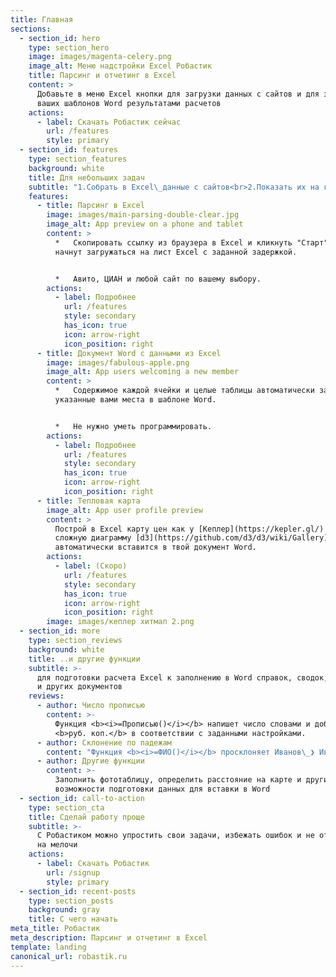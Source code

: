 ```yaml
---
title: Главная
sections:
  - section_id: hero
    type: section_hero
    image: images/magenta-celery.png
    image_alt: Меню надстройки Excel Робастик
    title: Парсинг и отчетинг в Excel
    content: >
      Добавьте в меню Excel кнопки для загрузки данных с сайтов и для заполнения
      ваших шаблонов Word результатами расчетов
    actions:
      - label: Скачать Робастик сейчас
        url: /features
        style: primary
  - section_id: features
    type: section_features
    background: white
    title: Для небольших задач
    subtitle: "1.Собрать в Excel\_данные с сайтов<br>2.Показать их на графике<br>3.Отправить в отчет в Word"
    features:
      - title: Парсинг в Excel
        image: images/main-parsing-double-clear.jpg
        image_alt: App preview on a phone and tablet
        content: >
          *   Скопировать ссылку из браузера в Excel и кликнуть "Старт". Данные
          начнут загружаться на лист Excel с заданной задержкой.


          *   Авито, ЦИАН и любой сайт по вашему выбору.
        actions:
          - label: Подробнее
            url: /features
            style: secondary
            has_icon: true
            icon: arrow-right
            icon_position: right
      - title: Документ Word с данными из Excel
        image: images/fabulous-apple.png
        image_alt: App users welcoming a new member
        content: >
          *   Содержимое каждой ячейки и целые таблицы автоматически заполняют
          указанные вами места в шаблоне Word.


          *   Не нужно уметь программировать.
        actions:
          - label: Подробнее
            url: /features
            style: secondary
            has_icon: true
            icon: arrow-right
            icon_position: right
      - title: Тепловая карта
        image_alt: App user profile preview
        content: >
          Построй в Excel карту цен как у [Кеплер](https://kepler.gl/) или
          сложную диаграмму [d3](https://github.com/d3/d3/wiki/Gallery) и она
          автоматически вставится в твой документ Word.
        actions:
          - label: (Скоро)
            url: /features
            style: secondary
            has_icon: true
            icon: arrow-right
            icon_position: right
        image: images/кеплер хитмап 2.png
  - section_id: more
    type: section_reviews
    background: white
    title: ..и другие функции
    subtitle: >-
      для подготовки расчета Excel к заполнению в Word справок, сводок, отчетов
      и других документов
    reviews:
      - author: Число прописью
        content: >-
          Функция <b><i>=Прописью()</i></b> напишет число словами и добавит
          <b>руб. коп.</b> в соответствии с заданными настройками.
      - author: Склонение по падежам
        content: "Функция <b><i>=ФИО()</i></b> просклоняет Иванов\_❯ Иванову\_❯ Иванова, сократит из имени отчества\_инициалы\_и обратится <i>уважаем<b>ый -ая</b></i>."
      - author: Другие функции
        content: >-
          Заполнить фототаблицу, определить расстояние на карте и другие
          возможности подготовки данных для вставки в Word
  - section_id: call-to-action
    type: section_cta
    title: Сделай работу проще
    subtitle: >-
      С Робастиком можно упростить свои задачи, избежать ошибок и не отвлекаться
      на мелочи
    actions:
      - label: Скачать Робастик
        url: /signup
        style: primary
  - section_id: recent-posts
    type: section_posts
    background: gray
    title: С чего начать
meta_title: Робастик
meta_description: Парсинг и отчетинг в Excel
template: landing
canonical_url: robastik.ru
---
```

